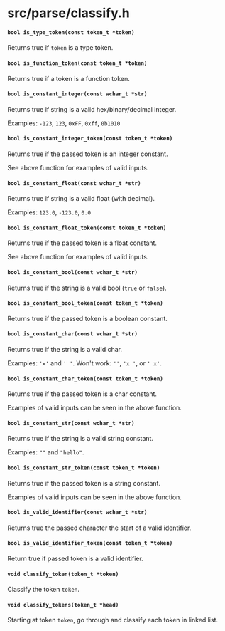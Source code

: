 # src/parse/classify.h

#### `bool is_type_token(const token_t *token)`
Returns true if `token` is a type token.

#### `bool is_function_token(const token_t *token)`
Returns true if a token is a function token.

#### `bool is_constant_integer(const wchar_t *str)`
Returns true if string is a valid hex/binary/decimal integer.

Examples: `-123`, `123`, `0xFF`, `0xff`, `0b1010`

#### `bool is_constant_integer_token(const token_t *token)`
Returns true if the passed token is an integer constant.

See above function for examples of valid inputs.

#### `bool is_constant_float(const wchar_t *str)`
Returns true if string is a valid float (with decimal).

Examples: `123.0`, `-123.0`, `0.0`

#### `bool is_constant_float_token(const token_t *token)`
Returns true if the passed token is a float constant.

See above function for examples of valid inputs.

#### `bool is_constant_bool(const wchar_t *str)`
Returns true if the string is a valid bool (`true` or `false`).

#### `bool is_constant_bool_token(const token_t *token)`
Returns true if the passed token is a boolean constant.

#### `bool is_constant_char(const wchar_t *str)`
Returns true if the string is a valid char.

Examples: `'x'` and `' '`.
Won't work: `''`, `'x '`, or `' x'`.

#### `bool is_constant_char_token(const token_t *token)`
Returns true if the passed token is a char constant.

Examples of valid inputs can be seen in the above function.

#### `bool is_constant_str(const wchar_t *str)`
Returns true if the string is a valid string constant.

Examples: `""` and `"hello"`.

#### `bool is_constant_str_token(const token_t *token)`
Returns true if the passed token is a string constant.

Examples of valid inputs can be seen in the above function.

#### `bool is_valid_identifier(const wchar_t *str)`
Returns true the passed character the start of a valid identifier.

#### `bool is_valid_identifier_token(const token_t *token)`
Return true if passed token is a valid identifier.

#### `void classify_token(token_t *token)`
Classify the token `token`.

#### `void classify_tokens(token_t *head)`
Starting at token `token`, go through and classify each token in linked list.

